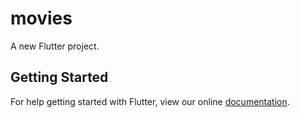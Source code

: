 # movies

A new Flutter project.

## Getting Started

For help getting started with Flutter, view our online
[documentation](https://flutter.io/).
